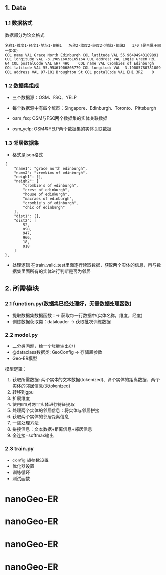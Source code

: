 ## 1. Data

### 1.1 数据格式
数据部分为论文格式
```
名称1-维度1-经度1-地址1-邮编1   名称2-维度2-经度2-地址2-邮编2   1/0（是否属于同一实体）  
COL name VAL Grace North Edinburgh COL latitude VAL 55.96494943189891 COL longitude VAL -3.196916036169164 COL address VAL Logie Green Rd, 64 COL postalCode VAL EH7 4HQ 	COL name VAL Crombies of Edinburgh COL latitude VAL 55.95861906805779 COL longitude VAL -3.19005780781009 COL address VAL 97-101 Broughton St COL postalCode VAL EH1 3RZ 	0
```

### 1.2 数据集组成
- 三个数据源：OSM、FSQ、YELP
- 每个数据源中有四个城市：Singapore、Edinburgh、Toronto、Pittsburgh

- osm_fsq: OSM与FSQ两个数据集的实体关联数据
- osm_yelp: OSM与YELP两个数据集的实体关联数据

### 1.3 邻居数据集
- 格式是json格式
```
{
    "name1": "grace north edinburgh",
    "name2": "crombies of edinburgh",
    "neigh1": [],
    "neigh2": [
        "crombie's of edinburgh",
        "crest of edinburgh",
        "house of edinburgh",
        "macraes of edinburgh",
        "crombie's of edinburgh",
        "chic of edinburgh"
    ],
    "dist1": [],
    "dist2": [
        52,
        950,
        947,
        966,
        18,
        918
    ]
},
```

- 处理逻辑
在train_valid_test里面逐行读取数据，获取两个实体的信息，再与数据集里面所有的实体进行判断是否为邻居

## 2. 所需模块

### 2.1 function.py(数据集已经处理好，无需数据处理函数)
- 提取数据集数据函数：-> 获取每一行数据中(实体名称，维度，经度)
- 训练数据获取类：dataloader  ->  获取批次训练数据

### 2.2 model.py
- 二分类问题，给一个张量输出0/1
- @dataclass数据类: GeoConfig -> 存储超参数
- Geo-ER模型

模型逻辑：
1. 获取所需数据: 两个实体的文本数据(tokenized)、两个实体的距离数据、两个实体的邻居信息(未tokenized)
2. 转移到gpu
3. 扩展维度
4. 使用llm对两个实体进行特征提取
5. 处理两个实体的邻居信息：将实体与邻居拼接
6. 获取两个实体的邻居距离信息
7. 一些处理方法
8. 拼接信息：文本数据+距离信息+邻居信息
9. 全连接+softmax输出

### 2.3 train.py
- config 超参数设置
- 优化器设置
- 训练循环
- 测试函数
# nanoGeo-ER
# nanoGeo-ER
# nanoGeo-ER
# nanoGeo-ER
